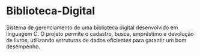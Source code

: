 # Biblioteca-Digital
Sistema de gerenciamento de uma biblioteca digital desenvolvido em linguagem C. O projeto permite o cadastro, busca, empréstimo e devolução de livros, utilizando estruturas de dados eficientes para garantir um bom desempenho.
